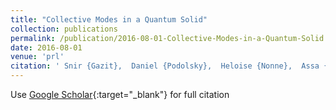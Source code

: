 ```yaml
---
title: "Collective Modes in a Quantum Solid"
collection: publications
permalink: /publication/2016-08-01-Collective-Modes-in-a-Quantum-Solid
date: 2016-08-01
venue: 'prl'
citation: ' Snir {Gazit},  Daniel {Podolsky},  Heloise {Nonne},  Assa {Auerbach},  Daniel {Arovas}, &quot;Collective Modes in a Quantum Solid.&quot; prl, 2016.'
---
```

Use [Google Scholar](https://scholar.google.com/scholar?q=Collective+Modes+in+a+Quantum+Solid){:target="_blank"} for full citation